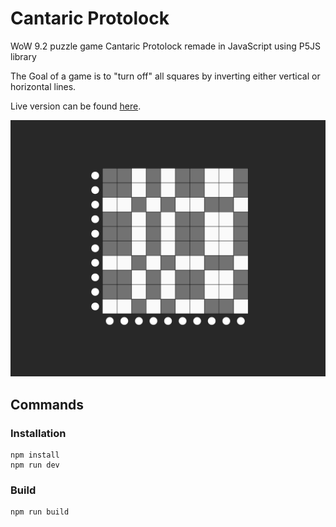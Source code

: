 # Cantaric Protolock
WoW 9.2 puzzle game Cantaric Protolock remade in JavaScript using P5JS library

The Goal of a game is to "turn off" all squares by inverting either vertical or horizontal lines.

Live version can be found [here](https://games.yoro.dev/cantaric/).

![preview!](preview.png)

## Commands
### Installation
    npm install
    npm run dev

### Build
    npm run build